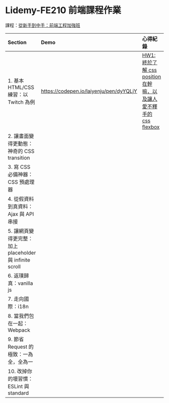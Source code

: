 # Lidemy-FE210 前端課程作業

課程：[從新手到中手：前端工程加強班](https://github.com/aszx87410/frontend-intermediate-course)

| Section  | Demo     | 心得紀錄  |
| :------- | :------- | :------- |
| 1. 基本 HTML/CSS 練習：以 Twitch 為例  | https://codepen.io/laiyenju/pen/dyYQLjY | [HW1: 終於了解 css position 在幹嘛，以及讓人愛不釋手的 css flexbox](https://github.com/laiyenju/lidemy-fe210-hw/tree/master/fe210-hw1) |
| 2. 讓畫面變得更動態：神奇的 CSS transition |  |  |
| 3. 寫 CSS 必備神器：CSS 預處理器 |  |  |
| 4. 從假資料到真資料：Ajax 與 API 串接 |  |  |
| 5. 讓網頁變得更完整：加上 placeholder 與 infinite scroll |  |  |
| 6. 返璞歸真：vanilla js |  |  |
| 7. 走向國際：i18n |  |  |
| 8. 當我們包在一起：Webpack |  |  |
| 9. 節省 Request 的極致：一為全，全為一 |  |  |
| 10. 改掉你的壞習慣：ESLint 與 standard |  |  |

